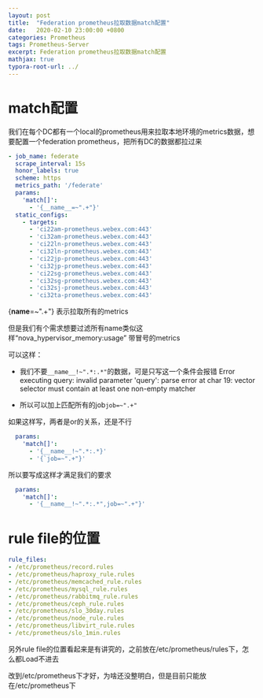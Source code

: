 ```yaml
---
layout: post
title:  "Federation prometheus拉取数据match配置"
date:   2020-02-10 23:00:00 +0800
categories: Prometheus
tags: Prometheus-Server
excerpt: Federation prometheus拉取数据match配置
mathjax: true
typora-root-url: ../
---
```


# match配置

我们在每个DC都有一个local的prometheus用来拉取本地环境的metrics数据，想要配置一个federation prometheus，把所有DC的数据都拉过来

```yaml
- job_name: federate
  scrape_interval: 15s
  honor_labels: true
  scheme: https
  metrics_path: '/federate'
  params:
    'match[]':
      - '{__name__=~".+"}'
  static_configs:
    - targets:
      - 'ci22am-prometheus.webex.com:443'
      - 'ci32am-prometheus.webex.com:443'
      - 'ci22ln-prometheus.webex.com:443'
      - 'ci32ln-prometheus.webex.com:443'
      - 'ci22jp-prometheus.webex.com:443'
      - 'ci32jp-prometheus.webex.com:443'
      - 'ci22sg-prometheus.webex.com:443'
      - 'ci32sg-prometheus.webex.com:443'
      - 'ci32sj-prometheus.webex.com:443'
      - 'ci32ta-prometheus.webex.com:443'
```

{__name__=~".+"} 表示拉取所有的metrics

但是我们有个需求想要过滤所有name类似这样“nova_hypervisor_memory:usage” 带冒号的metrics

可以这样：

* 我们不要`__name__!~".*:.*"`的数据，可是只写这一个条件会报错
  Error executing query:  invalid parameter 'query': parse error at char 19: vector selector must  contain at least one non-empty matcher

* 所以可以加上匹配所有的job`job=~".+"`

如果这样写，两者是or的关系，还是不行

```yaml
  params:
    'match[]':
      - '{__name__!~".*:.*}'
      - '{`job=~".+"}'
```

所以要写成这样才满足我们的要求

```yaml
  params:
    'match[]':
      - '{__name__!~".*:.*",job=~".+"}'
```

# rule file的位置

```yaml
rule_files:
- /etc/prometheus/record.rules
- /etc/prometheus/haproxy_rule.rules
- /etc/prometheus/memcached_rule.rules
- /etc/prometheus/mysql_rule.rules
- /etc/prometheus/rabbitmq_rule.rules
- /etc/prometheus/ceph_rule.rules
- /etc/prometheus/slo_30day.rules
- /etc/prometheus/node_rule.rules
- /etc/prometheus/libvirt_rule.rules
- /etc/prometheus/slo_1min.rules
```

另外rule file的位置看起来是有讲究的，之前放在/etc/prometheus/rules下，怎么都Load不进去

改到/etc/prometheus下才好，为啥还没整明白，但是目前只能放在/etc/prometheus下